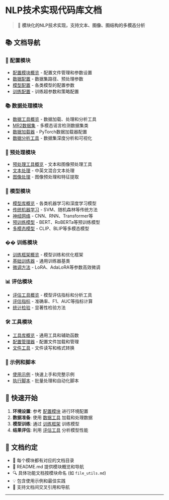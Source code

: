 # NLP技术实现代码库文档

> 🚀 **模块化的NLP技术实现，支持文本、图像、图结构的多模态分析**

## 📚 文档导航

### 🔧 配置模块
- [配置模块概览](config/README.md) - 配置文件管理和参数设置
- [数据配置](config/data_configs.md) - 数据集路径、预处理参数
- [模型配置](config/model_configs.md) - 各类模型的配置参数
- [训练配置](config/training_configs.md) - 训练超参数和策略配置

### 📚 数据处理模块
- [数据工具概览](data_utils/README.md) - 数据加载、处理和分析工具
- [MR2数据集](data_utils/mr2_dataset.md) - 多模态谣言检测数据集类
- [数据加载器](data_utils/data_loaders.md) - PyTorch数据加载器配置
- [数据分析工具](data_utils/mr2_analysis.md) - 数据集深度分析和可视化

### 🔧 预处理模块
- [预处理工具概览](preprocessing/README.md) - 文本和图像预处理工具
- [文本处理](preprocessing/text_processing.md) - 中英文混合文本处理
- [图像处理](preprocessing/image_processing.md) - 图像预处理和特征提取

### 🤖 模型模块
- [模型库概览](models/README.md) - 各类机器学习和深度学习模型
- [传统机器学习](models/traditional.md) - SVM、随机森林等传统方法
- [神经网络](models/neural_networks.md) - CNN、RNN、Transformer等
- [预训练模型](models/pretrained.md) - BERT、RoBERTa等预训练模型
- [多模态模型](models/multimodal.md) - CLIP、BLIP等多模态模型

### ��️ 训练模块
- [训练框架概览](training/README.md) - 模型训练和优化框架
- [基础训练器](training/base_trainer.md) - 通用训练器基类
- [微调方法](training/fine_tuning.md) - LoRA、AdaLoRA等参数高效微调

### 📊 评估模块
- [评估工具概览](evaluation/README.md) - 模型评估指标和分析工具
- [评估指标](evaluation/metrics.md) - 准确率、F1、AUC等指标计算
- [统计检验](evaluation/statistical_tests.md) - 显著性检验方法

### 🛠️ 工具模块
- [工具库概览](utils/README.md) - 通用工具和辅助函数
- [配置管理器](utils/config_manager.md) - 配置文件加载和管理
- [文件工具](utils/file_utils.md) - 文件读写和格式转换

### 📝 示例和脚本
- [使用示例](examples/README.md) - 快速上手和完整示例
- [执行脚本](scripts/README.md) - 批量处理和自动化脚本

## 🎯 快速开始

1. **环境设置**: 参考 [配置模块](config/README.md) 进行环境配置
2. **数据准备**: 使用 [数据工具](data_utils/README.md) 加载和处理数据
3. **模型训练**: 通过 [训练框架](training/README.md) 训练模型
4. **结果评估**: 利用 [评估工具](evaluation/README.md) 分析模型性能

## 📖 文档约定

- 📁 每个模块都有对应的文档目录
- 📝 README.md 提供模块概览和导航
- 🔍 具体功能文档按模块命名 (如 `file_utils.md`)
- 💡 包含使用示例和最佳实践
- 🔗 支持文档间交叉引用和导航

---

